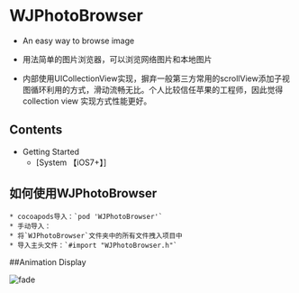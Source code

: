 
# WJPhotoBrowser
* An easy way to browse image
* 用法简单的图片浏览器，可以浏览网络图片和本地图片

* 内部使用UICollectionView实现，摒弃一般第三方常用的scrollView添加子视图循环利用的方式，滑动流畅无比。个人比较信任苹果的工程师，因此觉得collection view 实现方式性能更好。

## Contents
* Getting Started
    * [System 【iOS7+】]

## <a id="如何使用WJPhotoBrowser"></a>如何使用WJPhotoBrowser
    * cocoapods导入：`pod 'WJPhotoBrowser'` 
    * 手动导入：
    * 将`WJPhotoBrowser`文件夹中的所有文件拽入项目中
    * 导入主头文件：`#import "WJPhotoBrowser.h"`

##Animation Display

![fade](https://github.com/ZengWeiJun/Resource/blob/master/WJPhotoBrowser/1.gif)


